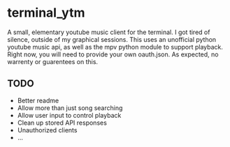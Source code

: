 # terminal_ytm
A small, elementary youtube music client for the terminal.
I got tired of silence, outside of my graphical sessions.
This uses an unofficial python youtube music api, as well as the mpv python module to support playback.
Right now, you will need to provide your own oauth.json.
As expected, no warrenty or guarentees on this.
## TODO
<ul>
<li> Better readme</li>
<li>Allow more than just song searching</li>
<li>Allow user input to control playback</li>
<li>Clean up stored API responses</li>
<li>Unauthorized clients</li>
<li>...</li>
</ul>
